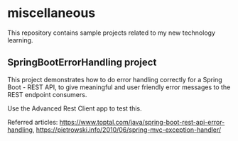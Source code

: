 # miscellaneous
This repository contains sample projects related to my new technology learning.

SpringBootErrorHandling project
-------------------------------
This project demonstrates how to do error handling correctly for a Spring Boot - REST API,
to give meaningful and user friendly error messages  to the REST endpoint consumers.

Use the Advanced Rest Client app to test this.

Referred articles: https://www.toptal.com/java/spring-boot-rest-api-error-handling, 
https://pietrowski.info/2010/06/spring-mvc-exception-handler/


